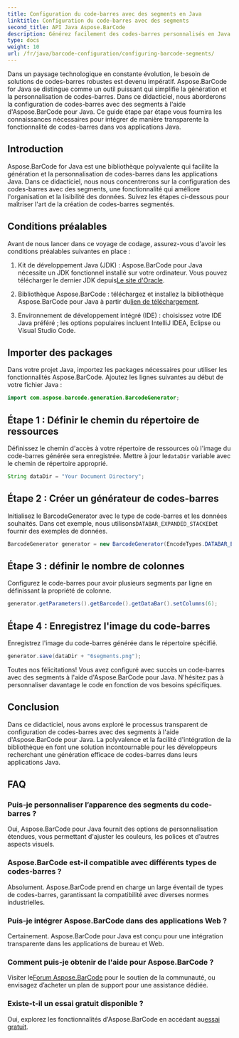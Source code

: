 ```yaml
---
title: Configuration du code-barres avec des segments en Java
linktitle: Configuration du code-barres avec des segments
second_title: API Java Aspose.BarCode
description: Générez facilement des codes-barres personnalisés en Java avec Aspose.BarCode. Polyvalent, efficace et convivial pour les développeurs.
type: docs
weight: 10
url: /fr/java/barcode-configuration/configuring-barcode-segments/
---
```


Dans un paysage technologique en constante évolution, le besoin de solutions de codes-barres robustes est devenu impératif. Aspose.BarCode for Java se distingue comme un outil puissant qui simplifie la génération et la personnalisation de codes-barres. Dans ce didacticiel, nous aborderons la configuration de codes-barres avec des segments à l'aide d'Aspose.BarCode pour Java. Ce guide étape par étape vous fournira les connaissances nécessaires pour intégrer de manière transparente la fonctionnalité de codes-barres dans vos applications Java.

## Introduction

Aspose.BarCode for Java est une bibliothèque polyvalente qui facilite la génération et la personnalisation de codes-barres dans les applications Java. Dans ce didacticiel, nous nous concentrerons sur la configuration des codes-barres avec des segments, une fonctionnalité qui améliore l'organisation et la lisibilité des données. Suivez les étapes ci-dessous pour maîtriser l'art de la création de codes-barres segmentés.

## Conditions préalables

Avant de nous lancer dans ce voyage de codage, assurez-vous d'avoir les conditions préalables suivantes en place :

1.  Kit de développement Java (JDK) : Aspose.BarCode pour Java nécessite un JDK fonctionnel installé sur votre ordinateur. Vous pouvez télécharger le dernier JDK depuis[Le site d'Oracle](https://www.oracle.com/java/technologies/javase-downloads.html).

2.  Bibliothèque Aspose.BarCode : téléchargez et installez la bibliothèque Aspose.BarCode pour Java à partir du[lien de téléchargement](https://releases.aspose.com/barcode/java/).

3. Environnement de développement intégré (IDE) : choisissez votre IDE Java préféré ; les options populaires incluent IntelliJ IDEA, Eclipse ou Visual Studio Code.

## Importer des packages

Dans votre projet Java, importez les packages nécessaires pour utiliser les fonctionnalités Aspose.BarCode. Ajoutez les lignes suivantes au début de votre fichier Java :

```java
import com.aspose.barcode.generation.BarcodeGenerator;
```

## Étape 1 : Définir le chemin du répertoire de ressources

 Définissez le chemin d'accès à votre répertoire de ressources où l'image du code-barres générée sera enregistrée. Mettre à jour le`dataDir` variable avec le chemin de répertoire approprié.

```java
String dataDir = "Your Document Directory";
```

## Étape 2 : Créer un générateur de codes-barres

 Initialisez le BarcodeGenerator avec le type de code-barres et les données souhaités. Dans cet exemple, nous utilisons`DATABAR_EXPANDED_STACKED`et fournir des exemples de données.

```java
BarcodeGenerator generator = new BarcodeGenerator(EncodeTypes.DATABAR_EXPANDED_STACKED, "(01)98898765432106(3202)012345(15)991231");
```

## Étape 3 : définir le nombre de colonnes

Configurez le code-barres pour avoir plusieurs segments par ligne en définissant la propriété de colonne.

```java
generator.getParameters().getBarcode().getDataBar().setColumns(6);
```

## Étape 4 : Enregistrez l'image du code-barres

Enregistrez l'image du code-barres générée dans le répertoire spécifié.

```java
generator.save(dataDir + "6segments.png");
```

Toutes nos félicitations! Vous avez configuré avec succès un code-barres avec des segments à l'aide d'Aspose.BarCode pour Java. N'hésitez pas à personnaliser davantage le code en fonction de vos besoins spécifiques.

## Conclusion

Dans ce didacticiel, nous avons exploré le processus transparent de configuration de codes-barres avec des segments à l'aide d'Aspose.BarCode pour Java. La polyvalence et la facilité d'intégration de la bibliothèque en font une solution incontournable pour les développeurs recherchant une génération efficace de codes-barres dans leurs applications Java.

## FAQ

### Puis-je personnaliser l’apparence des segments du code-barres ?
Oui, Aspose.BarCode pour Java fournit des options de personnalisation étendues, vous permettant d'ajuster les couleurs, les polices et d'autres aspects visuels.

### Aspose.BarCode est-il compatible avec différents types de codes-barres ?
Absolument. Aspose.BarCode prend en charge un large éventail de types de codes-barres, garantissant la compatibilité avec diverses normes industrielles.

### Puis-je intégrer Aspose.BarCode dans des applications Web ?
Certainement. Aspose.BarCode pour Java est conçu pour une intégration transparente dans les applications de bureau et Web.

### Comment puis-je obtenir de l'aide pour Aspose.BarCode ?
 Visiter le[Forum Aspose.BarCode](https://forum.aspose.com/c/barcode/13) pour le soutien de la communauté, ou envisagez d’acheter un plan de support pour une assistance dédiée.

### Existe-t-il un essai gratuit disponible ?
 Oui, explorez les fonctionnalités d'Aspose.BarCode en accédant au[essai gratuit](https://releases.aspose.com/).
